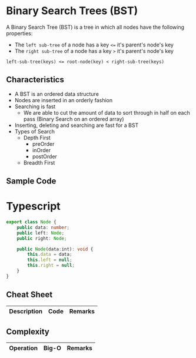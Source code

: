# Binary Search Trees (BST)
A Binary Search Tree (BST) is a tree in which all nodes have the following properties:
*   The `left sub-tree` of a node has a key `<=` it's parent's node's key
*   The `right sub-tree` of a node has a key `>` it's parent's node's key

```
left-sub-tree(keys) <= root-node(key) < right-sub-tree(keys)
```

## Characteristics
* A BST is an ordered data structure
* Nodes are inserted in an orderly fashion
* Searching is fast
    * We are able to cut the amount of data to sort through in half on each pass (Binary Search on an ordered array)
* Inserting, deleting and searching are fast for a BST
* Types of Search
    * Depth First
        * preOrder
        * inOrder
        * postOrder
    * Breadth First

## Sample Code
# Typescript
```typescript
export class Node {
    public data: number;
    public left: Node;
    public right: Node;

    public Node(data:int): void {
        this.data = data;
        this.left = null;
        this.right = null;
    }
}

```

## Cheat Sheet
|Description|Code|Remarks|
|---------|-----|--------|


## Complexity
|Operation|Big-O|Remarks|
|---------|-----|-------|
